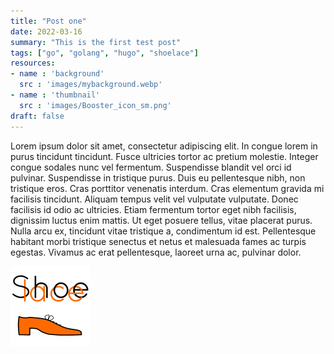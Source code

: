 ```yaml
---
title: "Post one"
date: 2022-03-16
summary: "This is the first test post"
tags: ["go", "golang", "hugo", "shoelace"]
resources:
- name : 'background'
  src : 'images/mybackground.webp'
- name : 'thumbnail'
  src : 'images/Booster_icon_sm.png'
draft: false
---
```


Lorem ipsum dolor sit amet, consectetur adipiscing elit. In congue lorem in purus tincidunt tincidunt. Fusce ultricies tortor ac pretium molestie. Integer congue sodales nunc vel fermentum. Suspendisse blandit vel orci id pulvinar. Suspendisse in tristique purus. Duis eu pellentesque nibh, non tristique eros. Cras porttitor venenatis interdum. Cras elementum gravida mi facilisis tincidunt. Aliquam tempus velit vel vulputate vulputate. Donec facilisis id odio ac ultricies. Etiam fermentum tortor eget nibh facilisis, dignissim luctus enim mattis. Ut eget posuere tellus, vitae placerat purus. Nulla arcu ex, tincidunt vitae tristique a, condimentum id est. Pellentesque habitant morbi tristique senectus et netus et malesuada fames ac turpis egestas. Vivamus ac erat pellentesque, laoreet urna ac, pulvinar dolor.

![Shoelace](images/Shoelace_logo_sm.png "Shoelace logo small")